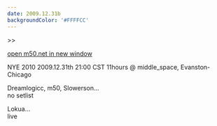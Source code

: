 ```yaml
---
date: 2009.12.31b
backgroundColor: '#FFFFCC'
---
```


\>>

[open m50.net in new window  
](http://m50.net/)  

NYE 2010 2009.12.31th 21:00 CST 11hours @ middle\_space, Evanston-Chicago  

Dreamlogicc, m50, Slowerson...  
no setlist  

Lokua...  
live